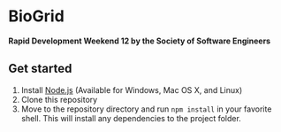 BioGrid
=======

**Rapid Development Weekend 12 by the Society of Software Engineers**

Get started
-----------
1. Install [Node.js][1] (Available for Windows, Mac OS X, and Linux)
2. Clone this repository
3. Move to the repository directory and run `npm install` in your favorite
   shell. This will install any dependencies to the project folder.


[1]: http://nodejs.org
